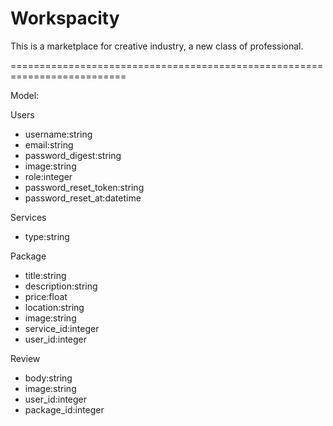 # Workspacity

This is a marketplace for creative industry, a new class of professional.

==========================================================================

Model:

Users
- username:string
- email:string
- password_digest:string
- image:string
- role:integer
- password_reset_token:string
- password_reset_at:datetime

Services
- type:string

Package
- title:string
- description:string
- price:float
- location:string
- image:string
- service_id:integer
- user_id:integer

Review
- body:string
- image:string
- user_id:integer
- package_id:integer
